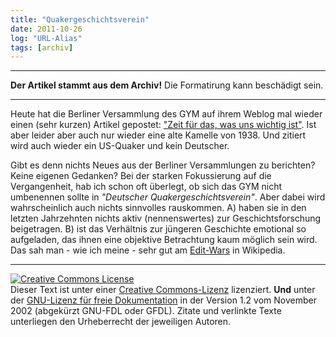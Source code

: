 ```yaml
---
title: "Quakergeschichtsverein"
date: 2011-10-26
log: "URL-Alias"
tags: [archiv]
---
```

<hr><b>Der Artikel stammt aus dem Archiv!</b> Die Formatirung kann beschädigt sein.<hr>
<p>Heute hat die Berliner Versammlung des GYM auf ihrem Weblog mal wieder einen (sehr kurzen) Artikel gepostet: <a href="http://quaekerberlin.wordpress.com/2011/08/12/zeit-fur-das-was-uns-wichtig-ist/"<i>"Zeit für das, was uns wichtig ist"</i></a>. Ist aber leider aber auch nur wieder eine alte Kamelle von 1938. Und zitiert wird auch wieder ein US-Quaker und kein Deutscher. </p>

<p>Gibt es denn nichts Neues aus der Berliner Versammlungen zu berichten? Keine eigenen Gedanken? Bei der starken Fokussierung auf die Vergangenheit, hab ich schon oft überlegt, ob sich das GYM nicht umbenennen sollte in <i>"Deutscher Quakergeschichtsverein"</i>. Aber dabei wird wahrscheinlich auch nichts sinnvolles rauskommen. 
A) haben sie in den letzten Jahrzehnten nichts aktiv  (nennenswertes) zur Geschichtsforschung beigetragen. 
B) ist das Verhältnis zur jüngeren Geschichte emotional so aufgeladen, das ihnen eine objektive Betrachtung kaum möglich sein wird. Das sah man - wie ich meine - sehr gut am <a href="http://de.wikipedia.org/wiki/Wikipedia:Edit-War">Edit-Wars</a> in Wikipedia.</p>


<hr />
<p><a href="http://creativecommons.org/licenses/by-sa/3.0/de/" rel="license"><img src="http://i.creativecommons.org/l/by-sa/3.0/de/88x31.png" style="border-width: 0pt;" alt="Creative Commons License" /></a><br />
Dieser <span rel="dc:type" href="http://purl.org/dc/dcmitype/Text" xmlns:dc="http://purl.org/dc/elements/1.1/">Text</span> ist unter einer <a href="http://creativecommons.org/licenses/by-sa/3.0/de/" rel="license">Creative Commons-Lizenz</a> lizenziert. <b>Und</b> unter der <a href="http://de.wikipedia.org/wiki/GFDL">GNU-Lizenz f&uuml;r freie Dokumentation</a> in der Version 1.2 vom November 2002 (abgek&uuml;rzt GNU-FDL oder GFDL). Zitate und verlinkte Texte unterliegen den Urheberrecht der jeweiligen Autoren.</p>
